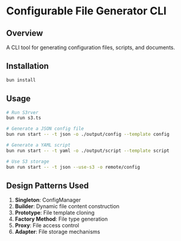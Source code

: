 # Configurable File Generator CLI

## Overview

A CLI tool for generating configuration files, scripts, and documents.

## Installation

```bash
bun install
```

## Usage

```bash
# Run S3rver
bun run s3.ts

# Generate a JSON config file
bun run start -- -t json -o ./output/config --template config

# Generate a YAML script
bun run start -- -t yaml -o ./output/script --template script

# Use S3 storage
bun run start -- -t json --use-s3 -o remote/config
```

## Design Patterns Used

1. **Singleton**: ConfigManager
2. **Builder**: Dynamic file content construction
3. **Prototype**: File template cloning
4. **Factory Method**: File type generation
5. **Proxy**: File access control
6. **Adapter**: File storage mechanisms
